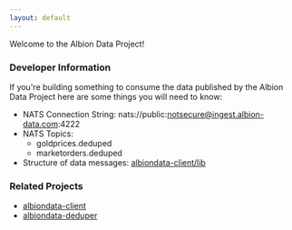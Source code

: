 ```yaml
---
layout: default
---
```

Welcome to the Albion Data Project!

### Developer Information
If you're building something to consume the data published by the
Albion Data Project here are some things you will need to know:

- NATS Connection String: nats://public:notsecure@ingest.albion-data.com:4222
- NATS Topics:
  - goldprices.deduped
  - marketorders.deduped
- Structure of data messages: [albiondata-client/lib](https://github.com/Regner/albiondata-client/tree/master/lib)

### Related Projects
- [albiondata-client](https://github.com/Regner/albiondata-client)
- [albiondata-deduper](https://github.com/Regner/albiondata-deduper)
